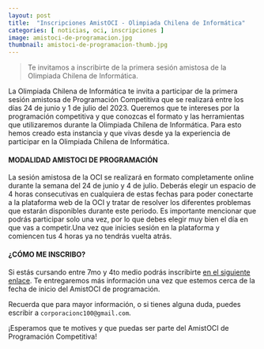 ```yaml
---
layout: post
title:  "Inscripciones AmistOCI - Olimpiada Chilena de Informática"
categories: [ noticias, oci, inscripciones ]
image: amistoci-de-programacion.jpg
thumbnail: amistoci-de-programacion-thumb.jpg
---
```


> Te invitamos a inscribirte de la primera sesión amistosa de la Olimpiada Chilena de Informática.

La Olimpiada Chilena de Informática te invita a participar de la primera sesión amistosa de Programación Competitiva que se realizará entre los días 24 de junio y 1 de julio del 2023. Queremos que te intereses por la programación competitiva y que conozcas el formato y las herramientas que utilizaremos durante la Olimpiada Chilena de Informática. Para esto hemos creado esta instancia y que vivas desde ya la experiencia de participar en la Olimpiada Chilena de Informática.


#### MODALIDAD AMISTOCI DE PROGRAMACIÓN
La sesión amistosa de la OCI se realizará en formato completamente online durante la semana del 24 de junio y 4 de julio. Deberás elegir un espacio de 4 horas consecutivas en cualquiera de estas fechas para poder conectarte a la plataforma web de la OCI y tratar de resolver los diferentes problemas que estarán disponibles durante este periodo. Es importante mencionar que podrás participar solo una vez, por lo que debes elegir muy bien el día en que vas a competir.Una vez que inicies sesión en la plataforma y comiencen tus 4 horas ya no tendrás vuelta atrás.

#### ¿CÓMO ME INSCRIBO?
Si estás cursando entre 7mo y 4to medio podrás inscribirte [en el siguiente enlace](https://docs.google.com/forms/d/e/1FAIpQLSf8_FayhqTH1u5itGwxAW9jR_8a0YDFXKqgJpXEE9e0G-kLJw/viewform). Te entregaremos más información una vez que estemos cerca de la fecha de inicio del AmistOCI de programación.


Recuerda que para mayor información, o si tienes alguna duda, puedes escribir a `corporacionc100@gmail.com`.

¡Esperamos que te motives y que puedas ser parte del AmistOCI de Programación Competitiva!


